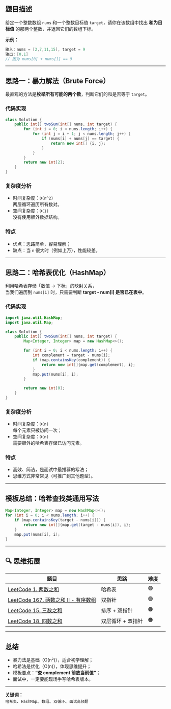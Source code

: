 
## 题目描述
给定一个整数数组 `nums` 和一个整数目标值 `target`，请你在该数组中找出 **和为目标值** 的那两个整数，并返回它们的数组下标。

**示例：**
```java
输入：nums = [2,7,11,15], target = 9
输出：[0,1]
// 因为 nums[0] + nums[1] == 9
```

---

## 思路一：暴力解法（Brute Force）

最直观的方法是**枚举所有可能的两个数**，判断它们的和是否等于 `target`。

### 代码实现
```java
class Solution {
    public int[] twoSum(int[] nums, int target) {
        for (int i = 0; i < nums.length; i++) {
            for (int j = i + 1; j < nums.length; j++) {
                if (nums[i] + nums[j] == target) {
                    return new int[] {i, j};
                }
            }
        }
        return new int[2];
    }
}
```

### 复杂度分析
- 时间复杂度：`O(n^2)`  
  两层循环遍历所有数对。
- 空间复杂度：`O(1)`  
  没有使用额外数据结构。

### 特点
- 优点：思路简单，容易理解；
- 缺点：当 `n` 很大时（例如上万），性能较差。

---

## 思路二：哈希表优化（HashMap）

利用哈希表存储「数值 → 下标」的映射关系，  
当我们遍历到 `nums[i]` 时，只需要判断 **target - num\[i] 是否已在表中**。

### 代码实现
```java
import java.util.HashMap;
import java.util.Map;

class Solution {
    public int[] twoSum(int[] nums, int target) {
        Map<Integer, Integer> map = new HashMap<>();

        for (int i = 0; i < nums.length; i++) {
            int complement = target - nums[i];
            if (map.containsKey(complement)) {
                return new int[]{map.get(complement), i};
            }
            map.put(nums[i], i);
        }

        return new int[0];
    }
}
```

### 复杂度分析
- 时间复杂度：`O(n)`  
  每个元素只被访问一次；
- 空间复杂度：`O(n)`  
  需要额外的哈希表存储已访问元素。

### 特点
- 高效、简洁，是面试中最推荐的写法；
- 思维方式非常常见（可推广到其他题型）。

---

## 模板总结：哈希查找类通用写法
```java
Map<Integer, Integer> map = new HashMap<>();
for (int i = 0; i < nums.length; i++) {
    if (map.containsKey(target - nums[i])) {
        return new int[]{map.get(target - nums[i]), i};
    }
    map.put(nums[i], i);
}
```

---

## 🔍 思维拓展
| 题目 | 思路 | 难度 |
|------|------|------|
| [LeetCode 1. 两数之和](https://leetcode.com/problems/two-sum/) | 哈希表 | 🟢 |
| [LeetCode 167. 两数之和 II - 有序数组](https://leetcode.com/problems/two-sum-ii-input-array-is-sorted/) | 双指针 | 🟢 |
| [LeetCode 15. 三数之和](https://leetcode.com/problems/3sum/) | 排序 + 双指针 | 🟠 |
| [LeetCode 18. 四数之和](https://leetcode.com/problems/4sum/) | 双层循环 + 双指针 | 🟠 |

---

## 总结
- 暴力法是基础（O(n²)），适合初学理解；
- 哈希法是优化（O(n)），体现思维提升；
- 模板要点：**“查 complement 前放当前值”**；
- 面试中，一定要能现场手写哈希表版本。

---

**关键词：**  
`哈希表`、`HashMap`、`数组`、`双循环`、`面试高频题`
